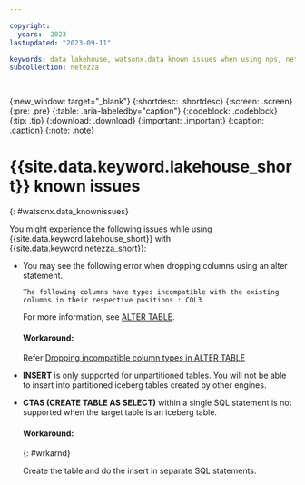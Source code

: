 ```yaml
---

copyright:
  years:  2023
lastupdated: "2023-09-11"

keywords: data lakehouse, watsonx.data known issues when using nps, netezza data lakehouse, watsonx, watsonx.data, watsonx.data with nps
subcollection: netezza

---
```


{:new_window: target="_blank"}
{:shortdesc: .shortdesc}
{:screen: .screen}
{:pre: .pre}
{:table: .aria-labeledby="caption"}
{:codeblock: .codeblock}
{:tip: .tip}
{:download: .download}
{:important: .important}
{:caption: .caption}
{:note: .note}

# {{site.data.keyword.lakehouse_short}} known issues
{: #watsonx.data_knownissues}

You might experience the following issues while using {{site.data.keyword.lakehouse_short}} with {{site.data.keyword.netezza_short}}:

- You may see the following error when dropping columns using an alter statement.

  `The following columns have types incompatible with the existing columns in their respective positions : COL3`

  For more information, see [ALTER TABLE](https://ibmdocs-test.dcs.ibm.com/docs/en/SSTNZ3_current?topic=npsscr-alter-table-3).

  #### Workaround:

  Refer [Dropping incompatible column types in ALTER TABLE](https://www.ibm.com/docs/en/watsonx/watsonxdata/1.1.x?topic=watsonxdata-known-issues-limitations#Knwnissulimit2__dl_yms_hfl_2bc)

- **INSERT** is only supported for unpartitioned tables. You will not be able to insert into partitioned iceberg tables created by other engines.

- **CTAS (CREATE TABLE AS SELECT)** within a single SQL statement is not supported when the target table is an iceberg table.

    #### Workaround:
    {: #wrkarnd}

    Create the table and do the insert in separate SQL statements.
